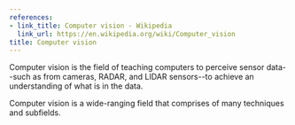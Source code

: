 ```yaml
---
references:
- link_title: Computer vision - Wikipedia
  link_url: https://en.wikipedia.org/wiki/Computer_vision
title: Computer vision
---
```

Computer vision is the field of teaching computers to perceive sensor
data--such as from cameras, RADAR, and LIDAR sensors--to achieve
an understanding of what is in the data.

Computer vision is a wide-ranging field that comprises of many techniques
and subfields.